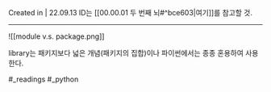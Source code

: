 Created in | 22.09.13
ID는 [[00.00.01 두 번째 뇌#^bce603|여기]]를 참고할 것.

---
![[module v.s. package.png]]

library는 패키지보다 넓은 개념(패키지의 집합)이나 파이썬에서는 종종 혼용하여 사용한다.

#_readings #_python 